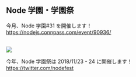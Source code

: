 ## Node 学園・学園祭

今月、Node 学園#31 を開催します！  
https://nodejs.connpass.com/event/90936/

<br />

<img src="https://nodefest.jp/2017/img/logo-tnf-invert.svg" class="nodefest" />

<br />

今年、Node 学園祭は 2018/11/23 - 24 に開催します！
https://twitter.com/nodefest
